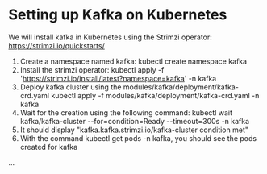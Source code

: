 # Setting up Kafka on Kubernetes

We will install kafka in Kubernetes using the Strimzi operator: https://strimzi.io/quickstarts/

1. Create a namespace named kafka: kubectl create namespace kafka
2. Install the strimzi operator: kubectl apply -f 'https://strimzi.io/install/latest?namespace=kafka' -n kafka
3. Deploy kafka cluster using the modules/kafka/deployment/kafka-crd.yaml
   kubectl apply -f modules/kafka/deployment/kafka-crd.yaml -n kafka
4. Wait for the creation using the following command: kubectl wait kafka/kafka-cluster --for=condition=Ready --timeout=300s -n kafka
5. It should display "kafka.kafka.strimzi.io/kafka-cluster condition met"
6. With the command kubectl get pods -n kafka, you should see the pods created for kafka

...